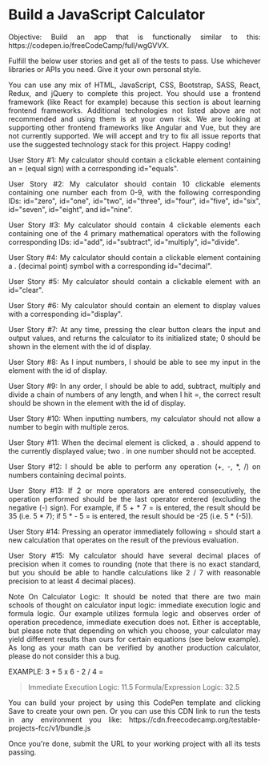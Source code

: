 <h1>Build a JavaScript Calculator</h1>

<p align="justify">Objective: Build an app that is functionally similar to this: https://codepen.io/freeCodeCamp/full/wgGVVX.</p>

<p align="justify">Fulfill the below user stories and get all of the tests to pass. Use whichever libraries or APIs you need. Give it your own personal style.</p>

<p align="justify">You can use any mix of HTML, JavaScript, CSS, Bootstrap, SASS, React, Redux, and jQuery to complete this project. You should use a frontend framework (like React for example) because this section is about learning frontend frameworks. Additional technologies not listed above are not recommended and using them is at your own risk. We are looking at supporting other frontend frameworks like Angular and Vue, but they are not currently supported. We will accept and try to fix all issue reports that use the suggested technology stack for this project. Happy coding!</p>

<p align="justify">User Story #1: My calculator should contain a clickable element containing an = (equal sign) with a corresponding id="equals".</p>

<p align="justify">User Story #2: My calculator should contain 10 clickable elements containing one number each from 0-9, with the following corresponding IDs: id="zero", id="one", id="two", id="three", id="four", id="five", id="six", id="seven", id="eight", and id="nine".</p>

<p align="justify">User Story #3: My calculator should contain 4 clickable elements each containing one of the 4 primary mathematical operators with the following corresponding IDs: id="add", id="subtract", id="multiply", id="divide".</p>

<p align="justify">User Story #4: My calculator should contain a clickable element containing a . (decimal point) symbol with a corresponding id="decimal".</p>

<p align="justify">User Story #5: My calculator should contain a clickable element with an id="clear".</p>

<p align="justify">User Story #6: My calculator should contain an element to display values with a corresponding id="display".</p>

<p align="justify">User Story #7: At any time, pressing the clear button clears the input and output values, and returns the calculator to its initialized state; 0 should be shown in the element with the id of display.</p>

<p align="justify">User Story #8: As I input numbers, I should be able to see my input in the element with the id of display.</p>

<p align="justify">User Story #9: In any order, I should be able to add, subtract, multiply and divide a chain of numbers of any length, and when I hit =, the correct result should be shown in the element with the id of display.</p>

<p align="justify">User Story #10: When inputting numbers, my calculator should not allow a number to begin with multiple zeros.</p>

<p align="justify">User Story #11: When the decimal element is clicked, a . should append to the currently displayed value; two . in one number should not be accepted.</p>

<p align="justify">User Story #12: I should be able to perform any operation (+, -, *, /) on numbers containing decimal points.</p>

<p align="justify">User Story #13: If 2 or more operators are entered consecutively, the operation performed should be the last operator entered (excluding the negative (-) sign). For example, if 5 + * 7 = is entered, the result should be 35 (i.e. 5 * 7); if 5 * - 5 = is entered, the result should be -25 (i.e. 5 * (-5)).</p>

<p align="justify">User Story #14: Pressing an operator immediately following = should start a new calculation that operates on the result of the previous evaluation.</p>

<p align="justify">User Story #15: My calculator should have several decimal places of precision when it comes to rounding (note that there is no exact standard, but you should be able to handle calculations like 2 / 7 with reasonable precision to at least 4 decimal places).</p>

<p align="justify">Note On Calculator Logic: It should be noted that there are two main schools of thought on calculator input logic: immediate execution logic and formula logic. Our example utilizes formula logic and observes order of operation precedence, immediate execution does not. Either is acceptable, but please note that depending on which you choose, your calculator may yield different results than ours for certain equations (see below example). As long as your math can be verified by another production calculator, please do not consider this a bug.</p>

<p align="justify">EXAMPLE: 3 + 5 x 6 - 2 / 4 =
<blockquote>
    Immediate Execution Logic: 11.5
    Formula/Expression Logic: 32.5
</blockquote>
<p align="justify">You can build your project by using this CodePen template and clicking Save to create your own pen. Or you can use this CDN link to run the tests in any environment you like: https://cdn.freecodecamp.org/testable-projects-fcc/v1/bundle.js</p>

<p align="justify">Once you're done, submit the URL to your working project with all its tests passing.</p>
